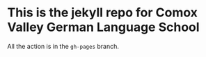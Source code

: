 # This is the jekyll repo for Comox Valley German Language School

All the action is in the `gh-pages` branch.
